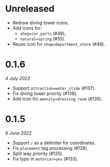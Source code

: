 # Unreleased

- Redraw diving tower icons.
- Add icons for:
  - `shop=car_parts` (#48),
  - `natural=spring` (#55).
- Reuse icon for `shop=department_store` (#48).

# 0.1.6

_4 July 2022_

- Support `attraction=water_slide` (#137).
- Fix diving tower priority (#138).
- Add icon for `amenity=dressing_room` (#135).

# 0.1.5

_6 June 2022_

- Support `/` as a delimiter for coordinates.
- Fix `placement` tag processing (#128).
- Split way priority (#125).
- Fix typo in `motorcar=yes` (#133).